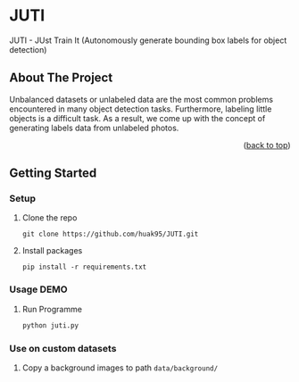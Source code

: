 # JUTI

<div id="top"></div>
JUTI - JUst Train It (Autonomously generate bounding box labels for object detection)
<br />

<!-- ABOUT THE PROJECT -->
## About The Project
Unbalanced datasets or unlabeled data are the most common problems encountered in many object detection tasks. Furthermore, labeling little objects is a difficult task. As a result, we come up with the concept of generating labels data from unlabeled photos.

<p align="right">(<a href="#top">back to top</a>)</p>

<!-- GETTING STARTED -->
## Getting Started
### Setup
1. Clone the repo
   ```
   git clone https://github.com/huak95/JUTI.git
   ```
2. Install packages 
    ```
    pip install -r requirements.txt
    ```
### Usage DEMO

1. Run Programme
    ```sh
    python juti.py
    ```
### Use on custom datasets

1. Copy a background images to path `data/background/`

